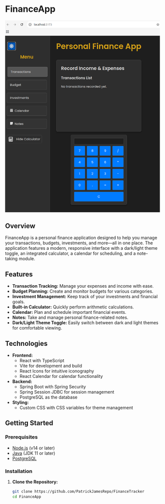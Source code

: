 # FinanceApp

![Finance App](FinanceApp.png)

## Overview

FinanceApp is a personal finance application designed to help you manage your transactions, budgets, investments, and more—all in one place. The application features a modern, responsive interface with a dark/light theme toggle, an integrated calculator, a calendar for scheduling, and a note-taking module.

## Features

- **Transaction Tracking:** Manage your expenses and income with ease.
- **Budget Planning:** Create and monitor budgets for various categories.
- **Investment Management:** Keep track of your investments and financial goals.
- **Built-in Calculator:** Quickly perform arithmetic calculations.
- **Calendar:** Plan and schedule important financial events.
- **Notes:** Take and manage personal finance-related notes.
- **Dark/Light Theme Toggle:** Easily switch between dark and light themes for comfortable viewing.

## Technologies

- **Frontend:**
    - React with TypeScript
    - Vite for development and build
    - React Icons for intuitive iconography
    - React Calendar for calendar functionality
- **Backend:**
    - Spring Boot with Spring Security
    - Spring Session JDBC for session management
    - PostgreSQL as the database
- **Styling:**
    - Custom CSS with CSS variables for theme management

## Getting Started

### Prerequisites

- [Node.js](https://nodejs.org/) (v14 or later)
- [Java](https://www.oracle.com/java/technologies/javase-downloads.html) (JDK 11 or later)
- [PostgreSQL](https://www.postgresql.org/)

### Installation

1. **Clone the Repository:**

   ```bash
   git clone https://github.com/PatrickJamesRepo/FinanceTracker
   cd FinanceApp
